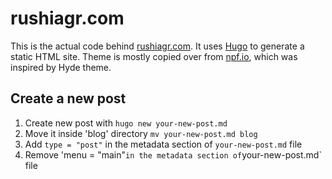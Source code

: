 rushiagr.com
===

This is the actual code behind [rushiagr.com](http://www.rushiagr.com). It
uses [Hugo](http://hugo.spf13.com) to generate a static HTML site. Theme is
mostly copied over from [npf.io](http://npf.io), which was inspired by Hyde theme.

Create a new post
-----------------
1. Create new post with `hugo new your-new-post.md`
2. Move it inside 'blog' directory `mv your-new-post.md blog`
3. Add `type = "post"` in the metadata section of `your-new-post.md` file
4. Remove 'menu = "main"` in the metadata section of `your-new-post.md` file
